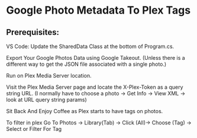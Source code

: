 # Google Photo Metadata To Plex Tags

## Prerequisites:
VS Code: Update the SharedData Class at the bottom of Program.cs.

Export Your Google Photos Data using Google Takeout. (Unless there is a different way to get the JSON file associated with a single photo.)

Run on Plex Media Server location.

Visit the Plex Media Server page and locate the X-Plex-Token as a query string URL. (I normally have to choose a photo -> Get Info -> View XML -> look at URL query string params)


Sit Back And Enjoy Coffee as Plex starts to have tags on photos.


To filter in plex Go To Photos -> Library(Tab) -> Click (All)-> Choose (Tag) -> Select or Filter For Tag
